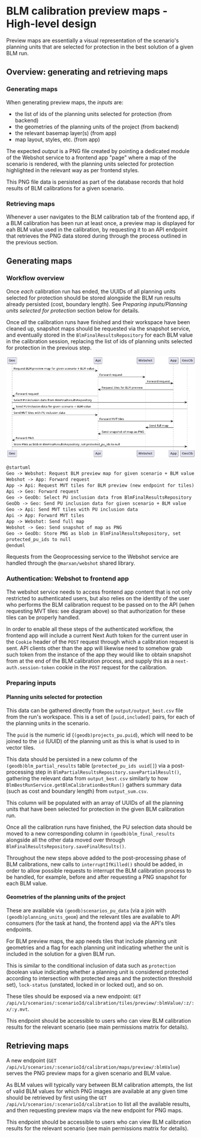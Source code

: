 # BLM calibration preview maps - High-level design

Preview maps are essentially a visual representation of the scenario's planning
units that are selected for protection in the best solution of a given BLM run.

## Overview: generating and retrieving maps

### Generating maps

When generating preview maps, the _inputs_ are:

- the list of ids of the planning units selected for protection (from backend)
- the geometries of the planning units of the project (from backend)
- the relevant basemap layer(s) (from app)
- map layout, styles, etc. (from app)

The expected _output_ is a PNG file created by pointing a dedicated module of
the Webshot service to a frontend app "page" where a map of the scenario is
rendered, with the planning units selected for protection highlighted in the
relevant way as per frontend styles.

This PNG file data is persisted as part of the database records that hold
results of BLM calibrations for a given scenario.

### Retrieving maps

Whenever a user navigates to the BLM calibration tab of the frontend app, if a
BLM calibration has been run at least once, a preview map is displayed for eah
BLM value used in the calibration, by requesting it to an API endpoint that
retrieves the PNG data stored during through the process outlined in the
previous section.

## Generating maps

### Workflow overview

Once *each* calibration run has ended, the UUIDs of all planning units selected
for protection should be stored alongside the BLM run results already persisted
(cost, boundary length). See _Preparing inputs/Planning units selected for
protection_ section below for details.

Once *all* the calibration runs have finished and their workspace have been
cleaned up, snapshot maps should be requested via the snapshot service, and
eventually stored in the `BlmFinalResultsRepository` for each BLM value in the
calibration session, replacing the list of ids of planning units selected for
protection in the previous step.

![BLM preview map UML flow](./blm-preview-maps_uml-flow.png)

```
@startuml
Geo -> Webshot: Request BLM preview map for given scenario + BLM value
Webshot -> App: Forward request
App -> Api: Request MVT tiles for BLM preview (new endpoint for tiles)
Api -> Geo: Forward request
Geo -> GeoDb: Select PU inclusion data from BlmFinalResultsRepository
GeoDb -> Geo: Send PU inclusion data for given scenario + BLM value
Geo -> Api: Send MVT tiles with PU inclusion data
Api -> App: Forward MVT tiles
App -> Webshot: Send full map
Webshot -> Geo: Send snapshot of map as PNG
Geo -> GeoDb: Store PNG as blob in BlmFinalResultsRepository, set protected_pu_ids to null
@enduml
```

Requests from the Geoprocessing service to the Webshot service are handled
through the `@marxan/webshot` shared library.

### Authentication: Webshot to frontend app

The webshot service needs to access frontend app content that is not only
restricted to authenticated users, but also relies on the identity of the user
who performs the BLM calibration request to be passed on to the API (when
requesting MVT tiles: see diagram above) so that authorization for these tiles
can be properly handled.

In order to enable all these steps of the authenticated workflow, the frontend
app will include a current Next Auth token for the current user in the `Cookie`
header of the `POST` request through which a calibration request is sent. API
clients other than the app will likewise need to somehow grab such token from
the instance of the app they would like to obtain snapshot from at the end of
the BLM calibration process, and supply this as a `next-auth.session-token`
cookie in the `POST` request for the calibration.

### Preparing inputs

#### Planning units selected for protection

This data can be gathered directly from the `output/output_best.csv` file from
the run's workspace. This is a set of `[puid,included]` pairs, for each of the
planning units in the scenario.

The `puid` is the numeric id (`(geodb)projects_pu.puid`), which will need
to be joined to the `id` (UUID) of the planning unit as this is what is used to
in vector tiles.

This data should be persisted in a new column of the
`(geodb)blm_partial_results` table (`protected_pu_ids uuid[]`) via a
post-processing step in `BlmPartialResultsRepository.savePartialResult()`,
gathering the relevant data from `output_best.csv` similarly to how
`BlmBestRunService.getBlmCalibrationBestRun()` gathers summary data (such as
cost and boundary length) from `output_sum.csv`.

This column will be populated with an array of UUIDs of all the planning units
that have been selected for protection in the given BLM calibration run.

Once all the calibration runs have finished, the PU selection data should be
moved to a new corresponding column in `(geodb)blm_final_results` alongside all
the other data moved over through
`BlmFinalResultsRepository.saveFinalResults()`.

Throughout the new steps above added to the post-processing phase of BLM
calibrations, new calls to `interruptIfKilled()` should be added, in order to
allow possible requests to interrupt the BLM calibration process to be handled,
for example, before and after requesting a PNG snapshot for each BLM value.

#### Geometries of the planning units of the project

These are available via `(geodb)scenarios_pu_data` (via a join with
`(geodb)planning_units_geom`) and the relevant tiles are available to API
consumers (for the task at hand, the frontend app) via the API's tiles
endpoints.

For BLM preview maps, the app needs tiles that include planning unit geometries
and a flag for each planning unit indicating whether the unit is included in the
solution for a given BLM run.

This is similar to the conditional inclusion of data such as `protection`
(boolean value indicating whether a planning unit is considered protected
according to intersection with protected areas and the protection threshold
set), `lock-status` (unstated, locked in or locked out), and so on.

These tiles should be exposed via a new endpoint: `GET
/api/v1/scenarios/:scenarioId/calibration/tiles/preview/:blmValue/:z/:x/:y.mvt`.

This endpoint should be accessible to users who can view BLM calibration results
for the relevant scenario (see main permissions matrix for details).

## Retrieving maps

A new endpoint (`GET
/api/v1/scenarios/:scenarioId/calibration/maps/preview/:blmValue`) serves the
PNG preview maps for a given scenario and BLM value.

As BLM values will typically vary between BLM calibration attempts, the list of
valid BLM values for which PNG images are available at any given time should be
retrieved by first using the `GET /api/v1/scenarios/:scenarioId/calibration` to
list all the available results, and then requesting preview maps via the new
endpoint for PNG maps.

This endpoint should be accessible to users who can view BLM calibration results
for the relevant scenario (see main permissions matrix for details).
